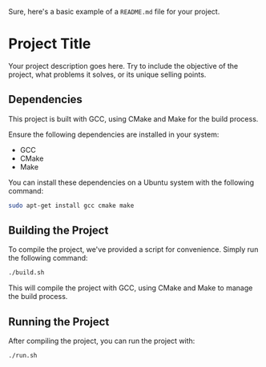 Sure, here's a basic example of a `README.md` file for your project.


# Project Title

Your project description goes here. Try to include the objective of the project, what problems it solves, or its unique selling points.

## Dependencies

This project is built with GCC, using CMake and Make for the build process. 

Ensure the following dependencies are installed in your system:
- GCC
- CMake
- Make

You can install these dependencies on a Ubuntu system with the following command:

```bash
sudo apt-get install gcc cmake make
```

## Building the Project

To compile the project, we've provided a script for convenience. Simply run the following command:

```bash
./build.sh
```

This will compile the project with GCC, using CMake and Make to manage the build process. 

## Running the Project

After compiling the project, you can run the project with:

```bash
./run.sh
```

```